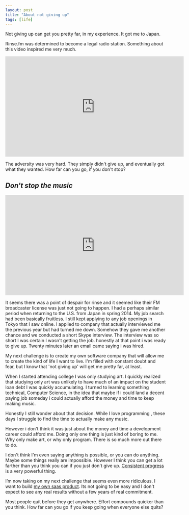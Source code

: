 ```yaml
---
layout: post
title: "About not giving up"
tags: [life]
---
```


Not giving up can get you pretty far, in my experience. It got me to Japan.

Rinse.fm was determined to become a legal radio station. Something about this video inspired me very much.

<iframe width="560" height="315" src="https://www.youtube.com/embed/wwCmXj4bEL0"
frameborder="0" allowfullscreen></iframe>

The adversity was very hard.
They simply didn't give up, and eventually got what they wanted. How far can you go, if you don't stop?

## _Don't stop the music_

<iframe width="560" height="315" src="https://www.youtube.com/embed/PyeFDMBw640"
frameborder="0" allowfullscreen></iframe>

It seems there was a point of despair for rinse and it seemed like their FM broadcaster license was just not going to happen. I had a perhaps similar period when returning to the U.S. from Japan in spring 2014. My job search had been basically fruitless. I still kept applying to any job openings in Tokyo that I saw online. I applied to company that actually interviewed me the previous year but had turned me down. Somehow they gave me another chance  and we conducted a short Skype interview. The interview was so short I was certain I wasn't getting the job. honestly at that point i was ready to give up. Twenty minutes later an email came saying i was hired.

My next challenge is to create my own software company that will allow me to create the kind of life I want to live. I'm filled with constant doubt and fear, but I know that 'not giving up' will get me pretty far, at least.

When I started attending college I was only studying art. I quickly realized that studying only art was unlikely to have much of an impact on the student loan debt I was quickly accumulating. I turned to learning something technical, Computer Science, in the idea that maybe if i could land a decent paying job someday i could actually afford the money and time to keep making music.

Honestly I still wonder about that decision. While I love programming , these days I struggle to find the time to actually make any music.

However i don't think it was just about the money and time a development career could afford me. Doing only one thing is just kind of boring to me. Why only make art, or why only program. There is so much more out there to do.

I don't think I'm even saying anything is possible, or you can do anything.
Maybe some things really are impossible. However I think you can get a lot
farther than you think you can if you just don't give up. [Consistent
progress](http://nathanbarry.com/a-little-bit-each-day/) is a very powerful thing.

I’m now taking on my next challenge that seems even more ridiculous. I want to
build [my own saas product](http://streampusher.com). Its not going to be easy and I don't expect to see
any real results without a few years of real commitment.

Most people quit before they get anywhere. Effort compounds quicker than you
think. How far can you go if you keep going when everyone else quits?


